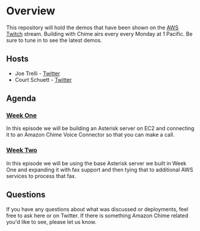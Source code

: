 # Overview

This repository will hold the demos that have been shown on the [AWS Twitch](https://www.twitch.tv/aws) stream.  Building with Chime airs every every Monday at 1 Pacific.  Be sure to tune in to see the latest demos.  

## Hosts

- Joe Trelli - [Twitter](https://twitter.com/G_722audio)
- Court Schuett - [Twitter](https://twitter.com/schuettc5061)

## Agenda

### [Week One](https://github.com/aws-samples/building-with-amazon-chime/tree/main/week-01)
In this episode we will be building an Asterisk server on EC2 and connecting it to an Amazon Chime Voice Connector so that you can make a call.  

### [Week Two](https://github.com/aws-samples/building-with-amazon-chime/tree/main/week-02)
In this episode we will be using the base Asterisk server we built in Week One and expanding it with fax support and then tying that to additional AWS services to process that fax.
## Questions

If you have any questions about what was discussed or deployments, feel free to ask here or on Twitter.  If there is something Amazon Chime related you'd like to see, please let us know.  

